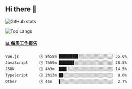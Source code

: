 ## Hi there 👋

![GitHub stats](https://github-readme-stats.orilight.top/api?username=orilights)

![Top Langs](https://github-readme-stats.orilight.top/api/top-langs/?username=orilights&layout=compact)

<!-- waka-box start -->
#### <a href="https://gist.github.com/92c8d5b388768c10efcba86e82b7c4fb" target="_blank">📊 每周工作报告</a>
```text
Vue.js         🕓 9h59m ████████▌░░░░░░░░░░░░░░░ 35.6%
JavaScript     🕓 7h59m ██████▊░░░░░░░░░░░░░░░░░ 28.5%
JSON           🕓 4h3m  ███▍░░░░░░░░░░░░░░░░░░░░ 14.5%
TypeScript     🕓 2h13m █▉░░░░░░░░░░░░░░░░░░░░░░  8.0%
Other          🕓 45m   ▋░░░░░░░░░░░░░░░░░░░░░░░  2.7%
```
<!-- Powered by https://github.com/journey-ad/waka-box-go . -->
<!-- waka-box end -->

